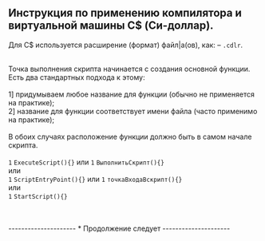 Инструкция по применению компилятора и виртуальной машины C$ (Си-доллар).
-
Для C$ используется расширение (формат) файл|а(ов), как: – `.cdlr`.<br><br>

Точка выполнения скрипта начинается с создания основной функции. Есть два стандартных подхода к этому:<br>
<br>
1] придумываем любое название для функции (обычно не применяется на практике);<br>
2] название для функции соответствует имени файла (часто применимо на практике);<br>
<br>
В обоих случаях расположение функции должно быть в самом начале скрипта.<br>
<br>
```1``` ``` ExecuteScript(){} ``` или ```1``` ``` ВыполнитьСкрипт(){} ``` <br>
или <br>
```1``` ``` ScriptEntryPoint(){} ``` или ```1``` ``` точкаВходаВскрипт(){} ``` <br>
или<br>
```1``` ``` StartScript(){} ```

<br>
<br>
---------------------
* Продолжение следует
---------------------
